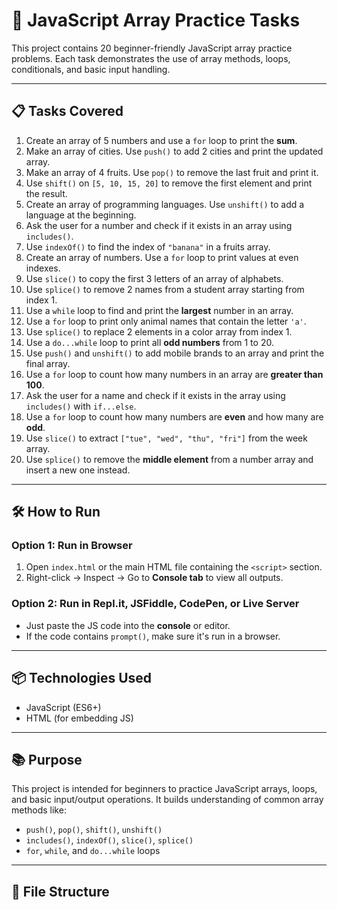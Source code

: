 # 🧠 JavaScript Array Practice Tasks

This project contains 20 beginner-friendly JavaScript array practice problems. Each task demonstrates the use of array methods, loops, conditionals, and basic input handling.

---

## 📋 Tasks Covered

1. Create an array of 5 numbers and use a `for` loop to print the **sum**.
2. Make an array of cities. Use `push()` to add 2 cities and print the updated array.
3. Make an array of 4 fruits. Use `pop()` to remove the last fruit and print it.
4. Use `shift()` on `[5, 10, 15, 20]` to remove the first element and print the result.
5. Create an array of programming languages. Use `unshift()` to add a language at the beginning.
6. Ask the user for a number and check if it exists in an array using `includes()`.
7. Use `indexOf()` to find the index of `"banana"` in a fruits array.
8. Create an array of numbers. Use a `for` loop to print values at even indexes.
9. Use `slice()` to copy the first 3 letters of an array of alphabets.
10. Use `splice()` to remove 2 names from a student array starting from index 1.
11. Use a `while` loop to find and print the **largest** number in an array.
12. Use a `for` loop to print only animal names that contain the letter `'a'`.
13. Use `splice()` to replace 2 elements in a color array from index 1.
14. Use a `do...while` loop to print all **odd numbers** from 1 to 20.
15. Use `push()` and `unshift()` to add mobile brands to an array and print the final array.
16. Use a `for` loop to count how many numbers in an array are **greater than 100**.
17. Ask the user for a name and check if it exists in the array using `includes()` with `if...else`.
18. Use a `for` loop to count how many numbers are **even** and how many are **odd**.
19. Use `slice()` to extract `["tue", "wed", "thu", "fri"]` from the week array.
20. Use `splice()` to remove the **middle element** from a number array and insert a new one instead.

---

## 🛠️ How to Run

### Option 1: Run in Browser
1. Open `index.html` or the main HTML file containing the `<script>` section.
2. Right-click → Inspect → Go to **Console tab** to view all outputs.

### Option 2: Run in Repl.it, JSFiddle, CodePen, or Live Server
- Just paste the JS code into the **console** or editor.
- If the code contains `prompt()`, make sure it's run in a browser.

---

## 📦 Technologies Used
- JavaScript (ES6+)
- HTML (for embedding JS)

---

## 📚 Purpose

This project is intended for beginners to practice JavaScript arrays, loops, and basic input/output operations. It builds understanding of common array methods like:
- `push()`, `pop()`, `shift()`, `unshift()`
- `includes()`, `indexOf()`, `slice()`, `splice()`
- `for`, `while`, and `do...while` loops

---

## 📁 File Structure

